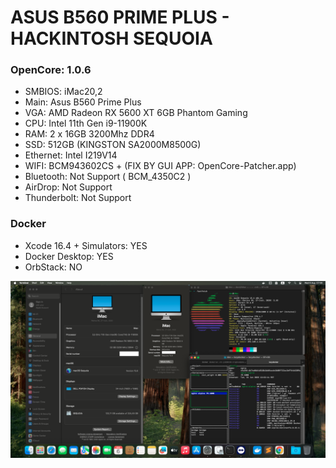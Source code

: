# ASUS B560 PRIME PLUS - HACKINTOSH SEQUOIA

### OpenCore: 1.0.6

- SMBIOS: iMac20,2
- Main: Asus B560 Prime Plus
- VGA: AMD Radeon RX 5600 XT 6GB Phantom Gaming
- CPU: Intel 11th Gen i9-11900K
- RAM: 2 x 16GB 3200Mhz DDR4
- SSD: 512GB (KINGSTON SA2000M8500G)
- Ethernet: Intel I219V14
- WIFI: BCM943602CS + (FIX BY GUI APP: OpenCore-Patcher.app)
- Bluetooth: Not Support ( BCM_4350C2 )
- AirDrop: Not Support
- Thunderbolt: Not Support

### Docker

- Xcode 16.4 + Simulators: YES
- Docker Desktop: YES
- OrbStack: NO

![pc-hackintosh.png](pc-hackintosh.png)
